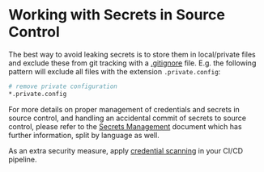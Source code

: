 # Working with Secrets in Source Control

The best way to avoid leaking secrets is to store them in local/private files and exclude these from git tracking with a [.gitignore](https://git-scm.com/docs/gitignore) file.
E.g. the following pattern will exclude all files with the extension `.private.config`:

```bash
# remove private configuration
*.private.config
```

For more details on proper management of credentials and secrets in source control, and handling an accidental commit of secrets to source control, please refer to the [Secrets Management](../continuous-delivery/secrets-management/README.md) document which has further information, split by language as well.

As an extra security measure, apply [credential scanning](../continuous-integration/credential-scanning/recipes/detect-secrets.md) in your CI/CD pipeline.
